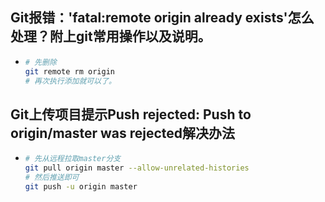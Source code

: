 ## Git报错：'fatal:remote origin already exists'怎么处理？附上git常用操作以及说明。

* ```bash
  # 先删除
  git remote rm origin
  # 再次执行添加就可以了。
  ```

## Git上传项目提示Push rejected: Push to origin/master was rejected解决办法

* ```bash
  # 先从远程拉取master分支
  git pull origin master --allow-unrelated-histories
  # 然后推送即可
  git push -u origin master
  ```

